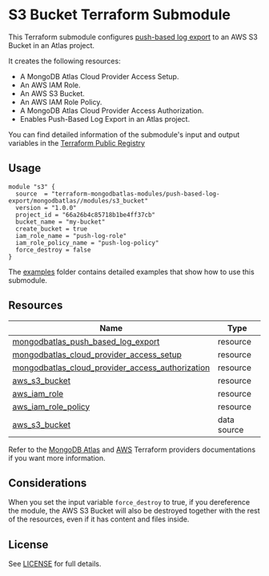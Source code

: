 # S3 Bucket Terraform Submodule

This Terraform submodule configures [push-based log export](https://www.mongodb.com/docs/atlas/push-logs/) to an AWS S3 Bucket in an Atlas project. 

It creates the following resources:

- A MongoDB Atlas Cloud Provider Access Setup.
- An AWS IAM Role.
- An AWS S3 Bucket.
- An AWS IAM Role Policy.
- A MongoDB Atlas Cloud Provider Access Authorization.
- Enables Push-Based Log Export in an Atlas project.

You can find detailed information of the submodule's input and output variables in the [Terraform Public Registry]()

## Usage 

```hcl
module "s3" {
  source  = "terraform-mongodbatlas-modules/push-based-log-export/mongodbatlas//modules/s3_bucket"
  version = "1.0.0"
  project_id = "66a26b4c85718b1be4ff37cb"
  bucket_name = "my-bucket"
  create_bucket = true
  iam_role_name = "push-log-role"
  iam_role_policy_name = "push-log-policy"
  force_destroy = false
}
```

The [examples](https://github.com/terraform-mongodbatlas-modules/terraform-mongodbatlas-push-based-log-export/tree/main/examples) folder contains detailed examples that show how to use this submodule.

## Resources

| Name | Type |
|------|------|
| [mongodbatlas_push_based_log_export](https://registry.terraform.io/providers/mongodb/mongodbatlas/latest/docs/resources/push_based_log_export) | resource |
| [mongodbatlas_cloud_provider_access_setup](https://registry.terraform.io/providers/mongodb/mongodbatlas/latest/docs/resources/cloud_provider_access#mongodbatlas_cloud_provider_access_setup) | resource |
| [mongodbatlas_cloud_provider_access_authorization](https://registry.terraform.io/providers/mongodb/mongodbatlas/latest/docs/resources/cloud_provider_access#mongodbatlas_cloud_provider_access_authorization) | resource |
| [aws_s3_bucket](https://registry.terraform.io/providers/hashicorp/aws/latest/docs/resources/s3_bucket) | resource |
| [aws_iam_role](https://registry.terraform.io/providers/hashicorp/aws/latest/docs/resources/iam_role) | resource |
| [aws_iam_role_policy](https://registry.terraform.io/providers/hashicorp/aws/latest/docs/resources/iam_role_policy) | resource |
| [aws_s3_bucket](https://registry.terraform.io/providers/hashicorp/aws/latest/docs/data-sources/s3_bucket) | data source | resource |

Refer to the [MongoDB Atlas](https://registry.terraform.io/providers/mongodb/mongodbatlas/latest/docs) and [AWS](https://registry.terraform.io/providers/hashicorp/aws/latest/docs) Terraform providers documentations if you want more information.

## Considerations

When you set the input variable `force_destroy` to true, if you dereference the module, the AWS S3 Bucket will also be destroyed together with the rest of the resources, even if it has content and files inside.


## License

See [LICENSE](https://github.com/terraform-mongodbatlas-modules/terraform-mongodbatlas-push-based-log-export/blob/main/LICENSE) for full details.

